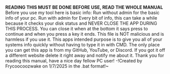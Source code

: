 **READING THIS MUST BE DONE BEFORE USE, READ THE WHOLE MANUAL**
Before you use my tool here is basic info:
Run without admin for the basic info of your pc.
Run with admin for Every bit of info, this can take a while because it checks your disk status and NEVER CLOSE THE APP DURING THIS PROCESS. You can close it when at the bottom it says press to continue and when you press a key it ends.
This file is NOT malicious and is harmless if you use it.
This apps intended purpose is to give you all of your systems info quickly without having to type it in with CMD.
The only place you can get this app is from my GitHub, YouTube, or Discord. If you got it off a different website delete it right away and notify me about it.
Thank you for reading this manual, have a nice day fellow PC user!
-!Created by Frycoocoozwake on 1/7/2025 in the .bat format!~
